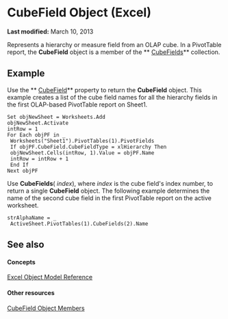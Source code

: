 
# CubeField Object (Excel)

 **Last modified:** March 10, 2013

Represents a hierarchy or measure field from an OLAP cube. In a PivotTable report, the  **CubeField** object is a member of the ** [CubeFields](cfb7b4f4-e9c3-45a3-daa4-fe4d3c52fb1f.md)** collection.

## Example

Use the  ** [CubeField](d49d9454-6505-b892-a3c5-32c002326a31.md)** property to return the **CubeField** object. This example creates a list of the cube field names for all the hierarchy fields in the first OLAP-based PivotTable report on Sheet1.


```
Set objNewSheet = Worksheets.Add 
objNewSheet.Activate 
intRow = 1 
For Each objPF in _ 
 Worksheets("Sheet1").PivotTables(1).PivotFields 
 If objPF.CubeField.CubeFieldType = xlHierarchy Then 
 objNewSheet.Cells(intRow, 1).Value = objPF.Name 
 intRow = intRow + 1 
 End If 
Next objPF
```

Use  **CubeFields**( _index_), where  _index_ is the cube field's index number, to return a single **CubeField** object. The following example determines the name of the second cube field in the first PivotTable report on the active worksheet.




```
strAlphaName = _ 
 ActiveSheet.PivotTables(1).CubeFields(2).Name
```


## See also


#### Concepts


 [Excel Object Model Reference](11ea8598-8a20-92d5-f98b-0da04263bf2c.md)
#### Other resources


 [CubeField Object Members](2f3cbe65-45ff-abe0-3e48-29c0d490f600.md)
